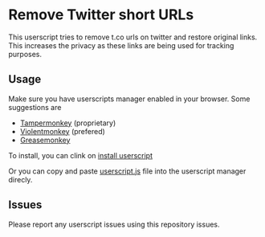 # Remove Twitter short URLs
This userscript tries to remove t.co urls on twitter and restore original links. This increases the privacy as these links are being used for tracking purposes. 

## Usage 
Make sure you have userscripts manager enabled in your browser. Some suggestions are 
- [Tampermonkey](https://www.tampermonkey.net/) (proprietary)
- [Violentmonkey](https://violentmonkey.github.io/get-it/) (prefered)
- [Greasemonkey](https://addons.mozilla.org/firefox/addon/greasemonkey/) 
  
To install, you can clink on [install userscript][twitter-userscript]

[twitter-userscript]: https://raw.githubusercontent.com/MohamedElashri/remove-twitter-url/main/userscript.js

Or you can copy and paste [userscript.js](https://github.com/MohamedElashri/remove-twitter-url/blob/main/userscript.js) file into the userscript manager direcly. 

## Issues

Please report any userscript issues using this repository issues. 

